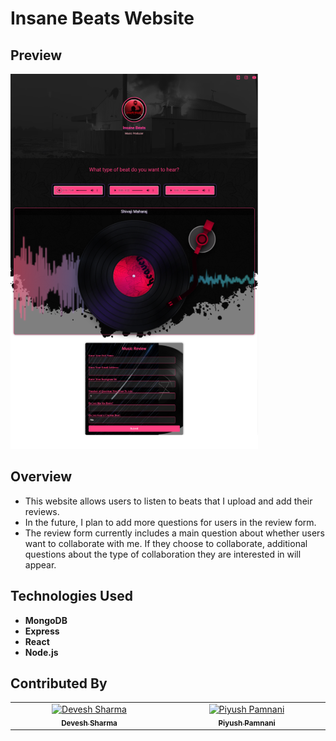 # Insane Beats Website

## Preview

![Preview](./client/src/assets/preview.png)

## Overview

- This website allows users to listen to beats that I upload and add their reviews.
- In the future, I plan to add more questions for users in the review form.
- The review form currently includes a main question about whether users want to collaborate with me. If they choose to collaborate, additional questions about the type of collaboration they are interested in will appear.

## Technologies Used

- **MongoDB**
- **Express**
- **React**
- **Node.js**

## Contributed By

<table>
  <tbody>
    <tr>
      <td align="center" valign="top" width="14.28%"><a href="https://github.com/Devesh007suii"><img src="https://avatars.githubusercontent.com/u/97360826?v=4?s=100" width="100px;" alt="Devesh Sharma"/><br /><sub><b>Devesh Sharma</b></sub></a></td>
      <td align="center" valign="top" width="14.28%"><a href="https://github.com/PiyushPamnani"><img src="https://avatars.githubusercontent.com/u/87657297?v=4?s=100" width="100px;" alt="Piyush Pamnani"/><br /><sub><b>Piyush Pamnani</b></sub></a></td>
    </tr>
  </tbody>
</table>
